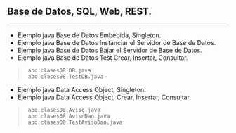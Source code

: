 ##  Base de Datos, SQL, Web, REST.
-----
* Ejemplo java Base de Datos Embebida, Singleton.
* Ejemplo java Base de Datos Instanciar el Servidor de Base de Datos.
* Ejemplo java Base de Datos Bajar el Servidor de Base de Datos.
* Ejemplo java Base de Datos Test Crear, Insertar, Consultar.

>      abc.clases08.DB.java
>      abc.clases08.TestDB.java

* Ejemplo java Data Access Object, Singleton.
* Ejemplo java Data Access Object, Crear, Insertar, Consultar

>      abc.clases08.Aviso.java
>      abc.clases08.AvisoDao.java
>      abc.clases08.TestAvisoDao.java

